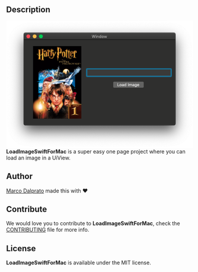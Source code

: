 
## Description

<img src="https://github.com/MDalprato/LoadImageSwiftForMac/blob/master/LoadImageSwiftForMacImg.png?raw=true" alt="LoadImage Icon" align="right" />

**LoadImageSwiftForMac** is a super easy one page project where you can load an image in a UiView.

## Author

[Marco Dalprato](http://www.marcodalprato.it) made this with ❤️

## Contribute

We would love you to contribute to **LoadImageSwiftForMac**, check the [CONTRIBUTING](https://github.com/MDalprato/LoadImageSwiftForMac) file for more info.

## License

**LoadImageSwiftForMac** is available under the MIT license.
